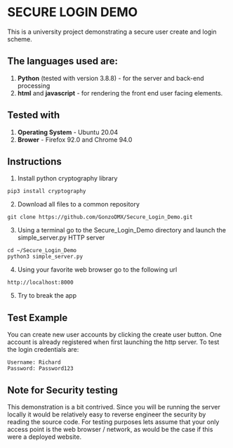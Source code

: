 # SECURE LOGIN DEMO

This is a university project demonstrating a secure user create and login scheme. 

## The languages used are:
1. **Python** (tested with version 3.8.8) - for the server and back-end processing
2. **html** and **javascript** - for rendering the front end user facing elements.
	
## Tested with
1. **Operating System** - Ubuntu 20.04
2. **Brower** - Firefox 92.0 and Chrome 94.0
	
## Instructions
1. Install python cryptography library
```
pip3 install cryptography
```
2. Download all files to a common repository
```
git clone https://github.com/GonzoDMX/Secure_Login_Demo.git
```
3. Using a terminal go to the Secure_Login_Demo directory and launch the simple_server.py HTTP server
```
cd ~/Secure_Login_Demo
python3 simple_server.py
```
4. Using your favorite web browser go to the following url
```
http://localhost:8000
```
5. Try to break the app

## Test Example
You can create new user accounts by clicking the create user button. One account is already registered when first launching the http server. To test the login credentials are:
```
Username: Richard
Password: Password123
```

## Note for Security testing
This demonstration is a bit contrived. Since you will be running the server locally it would be relatively easy to reverse engineer the security by reading the source code. For testing purposes lets assume that your only access point is the web browser / network, as would be the case if this were a deployed website.
